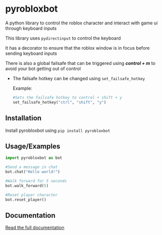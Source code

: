 
# pyrobloxbot

A python library to control the roblox character and interact with game ui through keyboard inputs

This library uses ```pydirectinput``` to control the keyboard

It has a decorator to ensure that the roblox window is in focus before sending keyboard inputs

There is also a global failsafe that can be triggered using _**control + m**_ to avoid your bot getting out of control
-   The failsafe hotkey can be changed using `set_failsafe_hotkey`

    Example:
    ```python
    #Sets the failsafe hotkey to control + shift + y
    set_failsafe_hotkey("ctrl", "shift", "y")
    ```

## Installation

Install pyrobloxbot using ```pip install pyrobloxbot```

## Usage/Examples

```python
import pyrobloxbot as bot

#Send a message in chat
bot.chat("Hello world!")

#Walk forward for 5 seconds
bot.walk_forward(5)

#Reset player character
bot.reset_player()
```
## Documentation

[Read the full documentation](https://pyrobloxbot.readthedocs.io/en/latest/pyrobloxbot.html)

